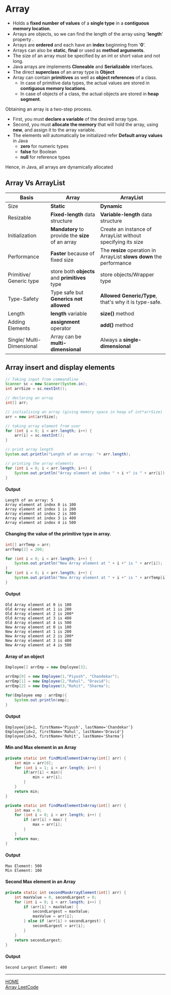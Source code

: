 # Array

* Holds a **fixed number of values** of a **single type** in a **contiguous memory location**.
* Arrays are objects, so we can find the length of the array using '**length**' property .
* Arrays are **ordered** and each have an **index** beginning from '**0**'.
* Arrays can also be **static**, **final** or used as **method arguments**.
* The size of an array must be specified by an int or short value and not long.
* Java arrays are implements **Cloneable** and **Serializable** interfaces.
* The direct **superclass** of an array type is **Object**
* Array can contain **primitives** as well as **object references** of a class.
  * In case of primitive data types, the actual values are stored in **contiguous memory locations**.
  * In case of objects of a class, the actual objects are stored in **heap segment**.

    
Obtaining an array is a two-step process.
* First, you must **declare a variable** of the desired array type. 
* Second, you must **allocate the memory** that will hold the array, using **new**, and assign it to the array variable.
* The elements will automatically be initialized refer **Default array values** in Java
  * **zero** for numeric types
  * **false** for Boolean
  * **null** for reference types
  
Hence, in Java, all arrays are dynamically allocated

## Array Vs ArrayList

| Basis                     | **Array**                                         | **ArrayList**                                                        |
|---------------------------|---------------------------------------------------|----------------------------------------------------------------------|
| Size                      | **Static**                                        | **Dynamic**                                                          |
| Resizable                 | **Fixed-length** data structure                   | **Variable-length** data structure                                   |
| Initialization            | **Mandatory** to provide the **size** of an array | Create an instance of ArrayList without specifying its size          |
| Performance               | **Faster** because of fixed size                  | The **resize** operation in ArrayList **slows down** the performance |
| Primitive/ Generic type   | store both **objects** and **primitives** type    | store objects/Wrapper type                                           |                                                             
| Type-Safety               | Type safe but **Generics not allowed**            | **Allowed Generic/Type**, that's why it is type-safe.                |
| Length                    | **length** variable                               | **size()** method                                                    |
| Adding Elements           | **assignment** operator                           | **add()** method                                                     |
| Single/ Multi-Dimensional | Array can be **multi-dimensional**                | Always a **single-dimensional**                                      |

## Array insert and display elements

```java
// Taking input from commandline
Scanner sc = new Scanner(System.in);
int arrSize = sc.nextInt();

// declaring an array
int[] arr;

// initialising an array (giving memory space in heap of int*arrSize)
arr = new int[arrSize];

// taking array element from user
for (int i = 0; i < arr.length; i++) {
    arr[i] = sc.nextInt();
}

// print array length
System.out.println("Length of an array: "+ arr.length);

// printing the array elements
for (int i = 0; i < arr.length; i++) {
    System.out.println("Array element at index " + i +" is " + arr[i]);
}
```
#### Output
    Length of an array: 5
    Array element at index 0 is 100
    Array element at index 1 is 200
    Array element at index 2 is 300
    Array element at index 3 is 400
    Array element at index 4 is 500

#### Changing the value of the primitive type in array.
```java
int[] arrTemp = arr;
arrTemp[2] = 200;

for (int i = 0; i < arr.length; i++) {
    System.out.println("New Array element at " + i +" is " + arr[i]);
}
for (int i = 0; i < arr.length; i++) {
    System.out.println("New Array element at " + i +" is " + arrTemp[i]);
}
```
#### Output
    
    Old Array element at 0 is 100
    Old Array element at 1 is 200
    Old Array element at 2 is 200*
    Old Array element at 3 is 400
    Old Array element at 4 is 500
    New Array element at 0 is 100
    New Array element at 1 is 200
    New Array element at 2 is 200*
    New Array element at 3 is 400
    New Array element at 4 is 500

#### Array of an object
```java
Employee[] arrEmp = new Employee[3];

arrEmp[0] = new Employee(1,"Piyush", "Chandekar");
arrEmp[1] = new Employee(2,"Rahul", "Dravid");
arrEmp[2] = new Employee(3,"Rohit", "Sharma");

for(Employee emp : arrEmp){
    System.out.println(emp);
}
```
#### Output
    Employee{id=1, firstName='Piyush', lastName='Chandekar'}
    Employee{id=2, firstName='Rahul', lastName='Dravid'}
    Employee{id=3, firstName='Rohit', lastName='Sharma'}

#### Min and Max element in an Array
```java
private static int findMinElementInArray(int[] arr) {
    int min = arr[0];
    for (int i = 1; i < arr.length; i++) {
        if(arr[i] < min){
            min = arr[i];
        }
    }
    return min;
}

private static int findMaxElementInArray(int[] arr) {
    int max = 0;
    for (int i = 0; i < arr.length; i++) {
        if (arr[i] > max) {
            max = arr[i];
        }
    }
    return max;
}
```
#### Output
    Max Element: 500
    Min Element: 100

#### Second Max element in an Array
```java
private static int secondMaxArrayElement(int[] arr) {
    int maxValue = 0, secondLargest = 0;
    for (int i = 0; i < arr.length; i++) {
        if (arr[i] > maxValue) {
            secondLargest = maxValue;
            maxValue = arr[i];
        } else if (arr[i] > secondLargest) {
            secondLargest = arr[i];
        }
    }
    return secondLargest;
}
```
#### Output
    Second Largest Element: 400

---
[HOME](C:\StudyMaterial\Java\Codebase\DataStructure\README.md)<br>
[Array LeetCode](C:\StudyMaterial\Java\Codebase\DataStructure\src\document\md\array_leetcode.md)
